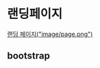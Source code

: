 # 랜딩페이지

[랜딩 페이지("image/page.png")](http://pikcha-landing.s3-website.ap-northeast-2.amazonaws.com/)


## bootstrap
